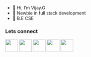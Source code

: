 - 👋 Hi, I’m Vijay.G
- 👀 Newbie in full stack development
- 🏫 B.E CSE
<h3>Lets connect</h3>
<p>
  <a href="https://www.instagram.com/vijay_guru18/"><img hieght=30 width=40 style="max-width:100%" src="https://brandpalettes.com/wp-content/uploads/2018/10/Instagram-300x300.png?ezimgfmt=rs:300x300/rscb1/ng:webp/ngcb1"></a>
  <a href="https://www.linkedin.com/in/vijay-guru-166866210/"><img hieght=30 width=40 style="max-width:100%" src="https://cdn-icons-png.flaticon.com/512/174/174857.png"></a>
  <a href="https://www.facebook.com/profile.php?id=100073320799153"><img hieght=30 width=40 style="max-width:100%" src="https://cdn-icons-png.flaticon.com/512/124/124010.png"></a>
  <a href="https://auth.geeksforgeeks.org/user/vjguru40/practice/"><img hieght=30 width=40 style="max-width:100%" src="https://pbs.twimg.com/profile_images/1304985167476523008/QNHrwL2q.jpg"></a>
  <a href="https://leetcode.com/vjguru40/"><img hieght=30 width=40 style="max-width:100%" src="https://upload.wikimedia.org/wikipedia/commons/1/19/LeetCode_logo_black.png"></a>
</p>
<!---
vijay-guru/vijay-guru is a ✨ special ✨ repository because its `README.md` (this file) appears on your GitHub profile.
You can click the Preview link to take a look at your changes.
--->
